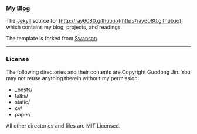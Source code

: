 ### [My Blog](http://ray6080.github.io)

The [Jekyll](http://jekyllrb.com/) source for [http://ray6080.github.io](http://ray6080.github.io), which contains my blog, projects, and  readings.

The template is forked from [Swanson](http://github.com/swanson/swanson.github.com)

---
### License
The following directories and their contents are Copyright Guodong Jin. You may not reuse anything therein without my permission:

* _posts/
* talks/
* static/
* cv/
* paper/

All other directories and files are MIT Licensed.
